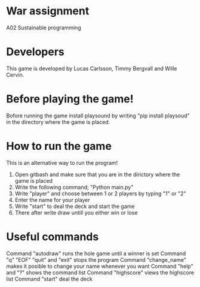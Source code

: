 # War assignment
A02 Sustainable programming

# Developers
This game is developed by Lucas Carlsson, Timmy Bergvall and Wille Cervin.

# Before playing the game!
Bofore running the game install playsound by writing "pip install playsoud" in the directory where the game is placed.

# How to run the game
This is an alternative way to run the program!
1. Open gitbash and make sure that you are in the dirictory where the game is placed
2. Write the following command; "Python main.py"
3. Write "player" and choose between 1 or 2 players by typing "1" or "2"
4. Enter the name for your player
5. Write "start" to deal the deck and start the game
6. There after write draw untill you either win or lose

# Useful commands
Command "autodraw" runs the hole game until a winner is set
Command "q" "EOF" "quit" and "exit" stops the program
Command "change_name" makes it posible to change your name whenever you want
Command "help" and "?" shows the command list
Command "highscore" views the highscore list
Command "start" deal the deck
